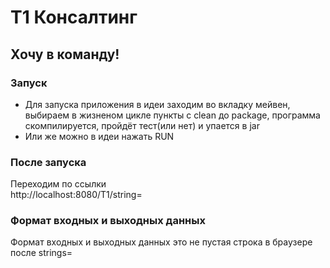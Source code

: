 # Т1 Консалтинг

## Хочу в команду!

### Запуск

* Для запуска приложения в идеи заходим во вкладку мейвен, выбираем в жизненом цикле пункты с clean до package, программа скомпилируется, пройдёт тест(или нет) и упается в jar
* Или же можно в идеи нажать RUN

### После запуска

Переходим по ссылки \
http://localhost:8080/T1/string=

### Формат входных и выходных данных
Формат входных и выходных данных это не пустая строка в браузере после strings=
